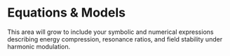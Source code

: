 # Equations & Models

This area will grow to include your symbolic and numerical expressions describing energy compression, resonance ratios, and field stability under harmonic modulation.
